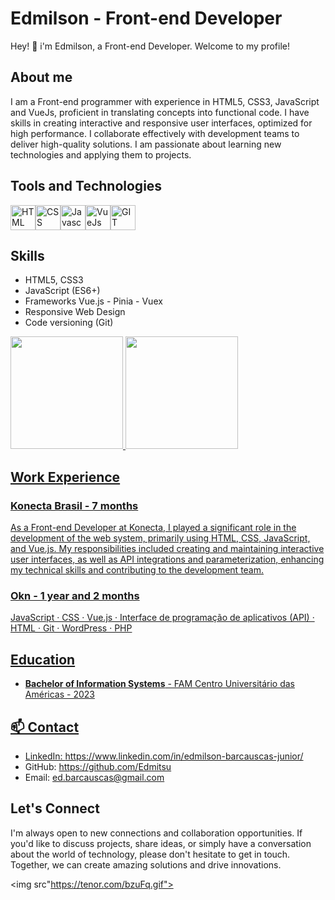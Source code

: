# Edmilson - Front-end Developer

Hey! 👋 i'm Edmilson, a Front-end Developer. Welcome to my profile!

## About me

I am a Front-end programmer with experience in HTML5, CSS3, JavaScript and VueJs, proficient in translating concepts into functional code. I have skills in creating interactive and responsive user interfaces, optimized for high performance. I collaborate effectively with development teams to deliver high-quality solutions. I am passionate about learning new technologies and applying them to projects.

## Tools and Technologies

<div style="display: flex">

<img loading="lazy" src="https://cdn.jsdelivr.net/gh/devicons/devicon/icons/html5/html5-original.svg" alt="HTML Icon" width="40" height="40"/>

<img loading="lazy" src="https://cdn.jsdelivr.net/gh/devicons/devicon/icons/css3/css3-original.svg" alt="CSS Icon" width="40" height="40"/>

<img loading="lazy" src="https://cdn.jsdelivr.net/gh/devicons/devicon/icons/javascript/javascript-original.svg" alt="Javascript Icon" width="40" height="40"/>

<img loading="lazy" src="https://cdn.jsdelivr.net/gh/devicons/devicon/icons/vuejs/vuejs-original.svg" alt="VueJs Icon" width="40" height="40"/>

<img loading="lazy" src="https://cdn.jsdelivr.net/gh/devicons/devicon/icons/git/git-original.svg" alt="GIT Icon" width="40" height="40"/>       
</div>
          
## Skills

- HTML5, CSS3
- JavaScript (ES6+)
- Frameworks Vue.js - Pinia - Vuex
- Responsive Web Design
- Code versioning (Git)

<div>
<a href="https://github.com/Edmitsu">
<img loading="lazy" height="180em" src="https://github-readme-stats.vercel.app/api/top-langs/?username=Edmitsu&layout=compact&langs_count=7&theme=dracula"/>
<img loading="lazy" height="180em" src="https://github-readme-stats.vercel.app/api?username=Edmitsu&show_icons=true&theme=dracula&include_all_commits=true&count_private=true"/>
</div>

## Work Experience

### Konecta Brasil - 7 months

As a Front-end Developer at Konecta, I played a significant role in the development of the web system, primarily using HTML, CSS, JavaScript, and Vue.js. My responsibilities included creating and maintaining interactive user interfaces, as well as API integrations and parameterization, enhancing my technical skills and contributing to the development team.

### Okn - 1 year and 2 months

JavaScript · CSS · Vue.js · Interface de programação de aplicativos (API) · HTML · Git · WordPress · PHP

## Education

- **Bachelor of Information Systems** - FAM Centro Universitário das Américas - 2023

## 📫 Contact

- LinkedIn: https://www.linkedin.com/in/edmilson-barcauscas-junior/
- GitHub: https://github.com/Edmitsu
- Email: ed.barcauscas@gmail.com

## Let's Connect

I'm always open to new connections and collaboration opportunities. If you'd like to discuss projects, share ideas, or simply have a conversation about the world of technology, please don't hesitate to get in touch. Together, we can create amazing solutions and drive innovations.

<img src"https://tenor.com/bzuFq.gif">
 